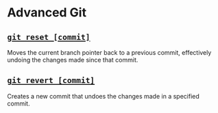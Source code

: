 # Advanced Git

## [`git reset [commit]`](https://git-scm.com/docs/git-reset)

Moves the current branch pointer back to a previous commit, effectively undoing the changes made
since that commit.

## [`git revert [commit]`](https://git-scm.com/docs/git-revert)

Creates a new commit that undoes the changes made in a specified commit.